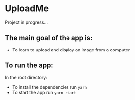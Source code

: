 # UploadMe

Project in progress...

## The main goal of the app is:

* To learn to upload and display an image from a computer

## To run the app:

In the root directory:

* To install the dependencies run ```yarn``` 
* To start the app run ```yarn start```
